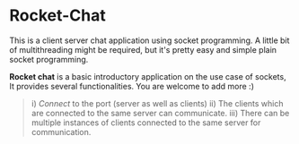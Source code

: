 # Rocket-Chat
This is a client server chat application using socket programming. A little bit of multithreading might be required, but it's pretty easy and simple plain socket programming.

**Rocket chat** is a basic introductory application on the use case of sockets, It provides several functionalities. You are welcome to add more :) 

> i) _Connect_ to the port (server as well as clients)
> ii) The clients which are connected to the same server can communicate.
> iii) There can be multiple instances of clients connected to the same server for communication. 

